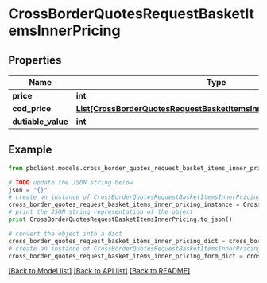 # CrossBorderQuotesRequestBasketItemsInnerPricing


## Properties
Name | Type | Description | Notes
------------ | ------------- | ------------- | -------------
**price** | **int** |  | [optional] 
**cod_price** | [**List[CrossBorderQuotesRequestBasketItemsInnerPricingCodPriceInner]**](CrossBorderQuotesRequestBasketItemsInnerPricingCodPriceInner.md) |  | [optional] 
**dutiable_value** | **int** |  | [optional] 

## Example

```python
from pbclient.models.cross_border_quotes_request_basket_items_inner_pricing import CrossBorderQuotesRequestBasketItemsInnerPricing

# TODO update the JSON string below
json = "{}"
# create an instance of CrossBorderQuotesRequestBasketItemsInnerPricing from a JSON string
cross_border_quotes_request_basket_items_inner_pricing_instance = CrossBorderQuotesRequestBasketItemsInnerPricing.from_json(json)
# print the JSON string representation of the object
print CrossBorderQuotesRequestBasketItemsInnerPricing.to_json()

# convert the object into a dict
cross_border_quotes_request_basket_items_inner_pricing_dict = cross_border_quotes_request_basket_items_inner_pricing_instance.to_dict()
# create an instance of CrossBorderQuotesRequestBasketItemsInnerPricing from a dict
cross_border_quotes_request_basket_items_inner_pricing_form_dict = cross_border_quotes_request_basket_items_inner_pricing.from_dict(cross_border_quotes_request_basket_items_inner_pricing_dict)
```
[[Back to Model list]](../README.md#documentation-for-models) [[Back to API list]](../README.md#documentation-for-api-endpoints) [[Back to README]](../README.md)


